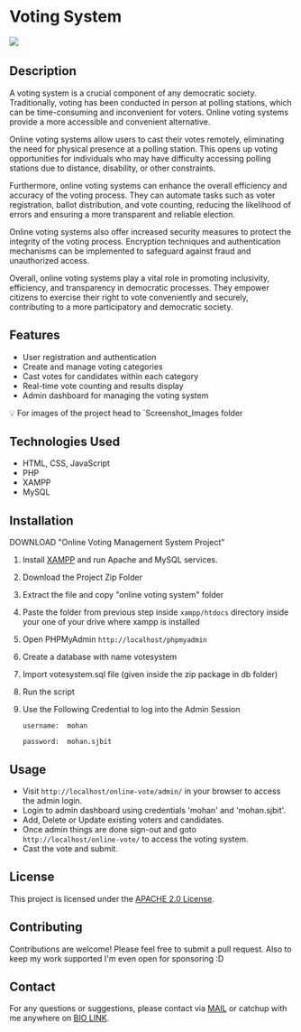 # Voting System

![](https://img.shields.io/github/license/Candida18/Online-Voting-System?style=for-the-badge) &emsp; &emsp;

## Description

A voting system is a crucial component of any democratic society. Traditionally, voting has been conducted in person at polling stations, which can be time-consuming and inconvenient for voters. Online voting systems provide a more accessible and convenient alternative.

Online voting systems allow users to cast their votes remotely, eliminating the need for physical presence at a polling station. This opens up voting opportunities for individuals who may have difficulty accessing polling stations due to distance, disability, or other constraints.

Furthermore, online voting systems can enhance the overall efficiency and accuracy of the voting process. They can automate tasks such as voter registration, ballot distribution, and vote counting, reducing the likelihood of errors and ensuring a more transparent and reliable election.

Online voting systems also offer increased security measures to protect the integrity of the voting process. Encryption techniques and authentication mechanisms can be implemented to safeguard against fraud and unauthorized access.

Overall, online voting systems play a vital role in promoting inclusivity, efficiency, and transparency in democratic processes. They empower citizens to exercise their right to vote conveniently and securely, contributing to a more participatory and democratic society.

## Features

- User registration and authentication
- Create and manage voting categories
- Cast votes for candidates within each category
- Real-time vote counting and results display
- Admin dashboard for managing the voting system

💡 For images of the project head to `Screenshot_Images folder 

## Technologies Used

- HTML, CSS, JavaScript
- PHP
- XAMPP
- MySQL

## Installation

DOWNLOAD "Online Voting Management System Project"

1. Install [XAMPP](https://www.youtube.com/watch?v=VCHXCusltqI) and run Apache and MySQL services.

2. Download the Project Zip Folder

3. Extract the file and copy "online voting system" folder

4. Paste the folder from previous step inside `xampp/htdocs` directory inside your one of your drive where xampp is installed

5. Open PHPMyAdmin `http://localhost/phpmyadmin`

6. Create a database with name votesystem

7. Import votesystem.sql file (given inside the zip package in db folder)

8. Run the script 

9. Use the Following Credential to log into the Admin Session
   
   `username:  mohan`
   
   `password:  mohan.sjbit`

## Usage

- Visit `http://localhost/online-vote/admin/` in your browser to access the admin login.
- Login to admin dashboard using credentials 'mohan' and 'mohan.sjbit'.
- Add, Delete or Update existing voters and candidates.
- Once admin things are done sign-out and goto `http://localhost/online-vote/` to access the voting system.
- Cast the vote and submit.

## License

This project is licensed under the [APACHE 2.0 License](https://github.com/mohangowdatdev/online-voting-system-DBMS-Project?tab=Apache-2.0-1-ov-file).

## Contributing

Contributions are welcome! Please feel free to submit a pull request. Also to keep my work supported I'm even open for sponsoring :D

## Contact

For any questions or suggestions, please contact via [MAIL](mailto:mohangowda.mgt@gmail.com) or catchup with me anywhere on [BIO LINK](https://mohangowdat.bio.link/).

